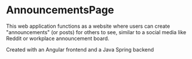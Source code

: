 # AnnouncementsPage

This web application functions as a website where users can create "announcements" (or posts) for others to see, similar to a social media like Reddit or workplace announcement board.

Created with an Angular frontend and a Java Spring backend
